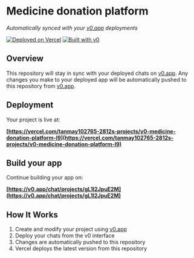 # Medicine donation platform

*Automatically synced with your [v0.app](https://v0.app) deployments*

[![Deployed on Vercel](https://img.shields.io/badge/Deployed%20on-Vercel-black?style=for-the-badge&logo=vercel)](https://vercel.com/tanmay102765-2812s-projects/v0-medicine-donation-platform-l9)
[![Built with v0](https://img.shields.io/badge/Built%20with-v0.app-black?style=for-the-badge)](https://v0.app/chat/projects/gL1I2JpuE2M)

## Overview

This repository will stay in sync with your deployed chats on [v0.app](https://v0.app).
Any changes you make to your deployed app will be automatically pushed to this repository from [v0.app](https://v0.app).

## Deployment

Your project is live at:

**[https://vercel.com/tanmay102765-2812s-projects/v0-medicine-donation-platform-l9](https://vercel.com/tanmay102765-2812s-projects/v0-medicine-donation-platform-l9)**

## Build your app

Continue building your app on:

**[https://v0.app/chat/projects/gL1I2JpuE2M](https://v0.app/chat/projects/gL1I2JpuE2M)**

## How It Works

1. Create and modify your project using [v0.app](https://v0.app)
2. Deploy your chats from the v0 interface
3. Changes are automatically pushed to this repository
4. Vercel deploys the latest version from this repository
